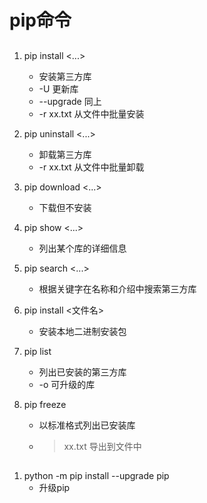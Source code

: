 # pip命令

## 

1. pip install <...>
	- 安装第三方库	
	- -U 更新库
	- --upgrade 同上
	- -r xx.txt 从文件中批量安装

2. pip uninstall <...>
	- 卸载第三方库
	- -r xx.txt 从文件中批量卸载

3. pip download <...>
	- 下载但不安装

4. pip show <...>
	- 列出某个库的详细信息

5. pip search <...>
	- 根据关键字在名称和介绍中搜索第三方库

6. pip install <文件名>
	- 安装本地二进制安装包

7. pip list
	- 列出已安装的第三方库
	- -o 可升级的库

8. pip freeze
	- 以标准格式列出已安装库
	- > xx.txt 导出到文件中
## 

1. python -m pip install --upgrade pip
	 - 升级pip
